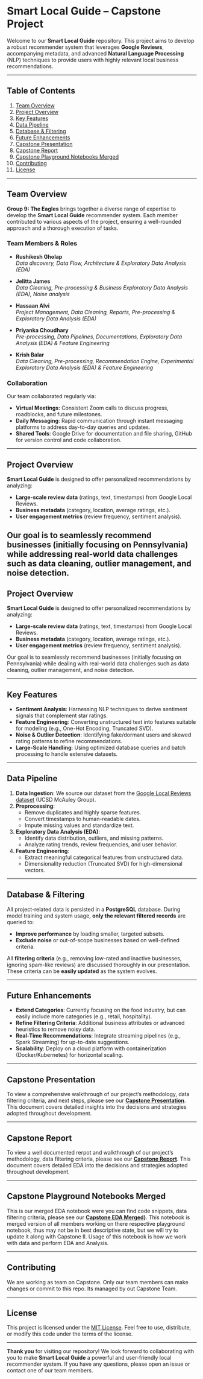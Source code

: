 # Smart Local Guide – Capstone Project

Welcome to our **Smart Local Guide** repository. This project aims to develop a robust recommender system that leverages **Google Reviews**, accompanying metadata, and advanced **Natural Language Processing** (NLP) techniques to provide users with highly relevant local business recommendations.

---

## Table of Contents
1. [Team Overview](#team-overview)  
2. [Project Overview](#project-overview)  
3. [Key Features](#key-features)  
4. [Data Pipeline](#data-pipeline)  
5. [Database & Filtering](#database--filtering)  
6. [Future Enhancements](#future-enhancements)  
7. [Capstone Presentation](#capstone-presentation)  
8. [Capstone Report](#capstone-report)  
9. [Capstone Playground Notebooks Merged](#capstone-playground-notebooks-merged)  
10. [Contributing](#contributing)  
11. [License](#license)

---

## Team Overview
**Group 9: The Eagles** brings together a diverse range of expertise to develop the **Smart Local Guide** recommender system. Each member contributed to various aspects of the project, ensuring a well-rounded approach and a thorough execution of tasks.

### Team Members & Roles
- **Rushikesh Gholap**  
  *Data discovery, Data Flow, Architecture & Exploratory Data Analysis (EDA)*  

- **Jelitta James**  
  *Data Cleaning, Pre-processing & Business Exploratory Data Analysis (EDA), Noise analysis*  

- **Hassaan Alvi**  
  *Project Management, Data Cleaning, Reports, Pre-processing & Exploratory Data Analysis (EDA)*  

- **Priyanka Choudhary**  
  *Pre-processing, Data Pipelines, Documentations, Exploratory Data Analysis (EDA) & Feature Engineering*  

- **Krish Balar**  
  *Data Cleaning, Pre-processing, Recommendation Engine, Experimental Exploratory Data Analysis (EDA) & Feature Engineering*  

### Collaboration
Our team collaborated regularly via:
- **Virtual Meetings**: Consistent Zoom calls to discuss progress, roadblocks, and future milestones.  
- **Daily Messaging**: Rapid communication through instant messaging platforms to address day-to-day queries and updates.  
- **Shared Tools**: Google Drive for documentation and file sharing, GitHub for version control and code collaboration.

---

## Project Overview
**Smart Local Guide** is designed to offer personalized recommendations by analyzing:
- **Large-scale review data** (ratings, text, timestamps) from Google Local Reviews.  
- **Business metadata** (category, location, average ratings, etc.).  
- **User engagement metrics** (review frequency, sentiment analysis).  

Our goal is to seamlessly recommend businesses (initially focusing on Pennsylvania) while addressing real-world data challenges such as data cleaning, outlier management, and noise detection.
---

## Project Overview
**Smart Local Guide** is designed to offer personalized recommendations by analyzing:
- **Large-scale review data** (ratings, text, timestamps) from Google Local Reviews.  
- **Business metadata** (category, location, average ratings, etc.).  
- **User engagement metrics** (review frequency, sentiment analysis).  

Our goal is to seamlessly recommend businesses (initially focusing on Pennsylvania) while dealing with real-world data challenges such as data cleaning, outlier management, and noise detection.

---

## Key Features
- **Sentiment Analysis**: Harnessing NLP techniques to derive sentiment signals that complement star ratings.  
- **Feature Engineering**: Converting unstructured text into features suitable for modeling (e.g., One-Hot Encoding, Truncated SVD).  
- **Noise & Outlier Detection**: Identifying fake/dormant users and skewed rating patterns to refine recommendations.  
- **Large-Scale Handling**: Using optimized database queries and batch processing to handle extensive datasets.  

---

## Data Pipeline
1. **Data Ingestion**: We source our dataset from the [Google Local Reviews dataset](https://cseweb.ucsd.edu/~jmcauley/datasets.html) (UCSD McAuley Group).  
2. **Preprocessing**:  
   - Remove duplicates and highly sparse features.  
   - Convert timestamps to human-readable dates.  
   - Impute missing values and standardize text.  
3. **Exploratory Data Analysis (EDA)**:  
   - Identify data distribution, outliers, and missing patterns.  
   - Analyze rating trends, review frequencies, and user behavior.  
4. **Feature Engineering**:  
   - Extract meaningful categorical features from unstructured data.  
   - Dimensionality reduction (Truncated SVD) for high-dimensional vectors.  

---

## Database & Filtering
All project-related data is persisted in a **PostgreSQL** database. During model training and system usage, **only the relevant filtered records** are queried to:
- **Improve performance** by loading smaller, targeted subsets.  
- **Exclude noise** or out-of-scope businesses based on well-defined criteria.  

All **filtering criteria** (e.g., removing low-rated and inactive businesses, ignoring spam-like reviews) are discussed thoroughly in our presentation. These criteria can be **easily updated** as the system evolves.

---


## Future Enhancements
- **Extend Categories**: Currently focusing on the food industry, but can easily include more categories (e.g., retail, hospitality).  
- **Refine Filtering Criteria**: Additional business attributes or advanced heuristics to remove noisy data.  
- **Real-Time Recommendations**: Integrate streaming pipelines (e.g., Spark Streaming) for up-to-date suggestions.  
- **Scalability**: Deploy on a cloud platform with containerization (Docker/Kubernetes) for horizontal scaling.

---

## Capstone Presentation
To view a comprehensive walkthrough of our project’s methodology, data filtering criteria, and next steps, please see our **[Capstone Presentation](https://docs.google.com/presentation/d/13t4itNW0MNPbDdH4nBo2e_Wpl3p4tFpvn1CFQEFywoQ/)**. This document covers detailed insights into the decisions and strategies adopted throughout development.

---


## Capstone Report
To view a well documented rerpot and  walkthrough of our project’s methodology, data filtering criteria, please see our **[Capstone Report](https://github.com/RushikeshGholap/Capstone-Google-Maps-Recommender/blob/main/Presentation%26Reports/Exploratory%20Data%20Analysis%20Report%20G9-The%20Eagles.pdf)**. This document covers detailed EDA into the decisions and strategies adopted throughout development.

---


## Capstone Playground Notebooks Merged
This is our merged EDA notebook were you can find code snippets, data filtering criteria, please see our **[Capstone EDA Merged](https://github.com/RushikeshGholap/Capstone-Google-Maps-Recommender/blob/main/Main_Cleaning_dumping_%26_EDA_merged.ipynb))**. This notebook is merged version of all members working on there respective playground notebook, thus may not be in best descriptive state, but we will try to update it along with Capstone II. Usage of this notebook is how we work with data and perform EDA and Analysis. 

---

## Contributing
We are working as team on Capstone. Only our team members can make changes or commit to this repo. Its managed by out Capstone Team.

---

## License
This project is licensed under the [MIT License](LICENSE). Feel free to use, distribute, or modify this code under the terms of the license.

---

**Thank you** for visiting our repository! We look forward to collaborating with you to make **Smart Local Guide** a powerful and user-friendly local recommender system. If you have any questions, please open an issue or contact one of our team members.
